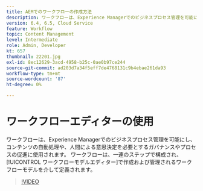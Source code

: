 ```yaml
---
title: AEMでのワークフローの作成方法
description: ワークフローは、Experience Managerでのビジネスプロセス管理を可能にし、コンテンツの自動処理や、人間による意思決定を必要とするガバナンスやプロセスの促進に使用されます。
version: 6.4, 6.5, Cloud Service
feature: Workflow
topic: Content Management
level: Intermediate
role: Admin, Developer
kt: 657
thumbnail: 22201.jpg
exl-id: 8ec12629-3acd-4958-b25c-0ae0b97ce244
source-git-commit: ad203d7a34f5eff7de4768131c9b4ebae261da93
workflow-type: tm+mt
source-wordcount: '87'
ht-degree: 0%

---
```


# ワークフローエディターの使用

ワークフローは、Experience Managerでのビジネスプロセス管理を可能にし、コンテンツの自動処理や、人間による意思決定を必要とするガバナンスやプロセスの促進に使用されます。 ワークフローは、一連のステップで構成され、[!UICONTROL ワークフローモデルエディター]で作成および管理されるワークフローモデルを介して定義されます。

>[!VIDEO](https://video.tv.adobe.com/v/22201/?quality=12&learn=on)
